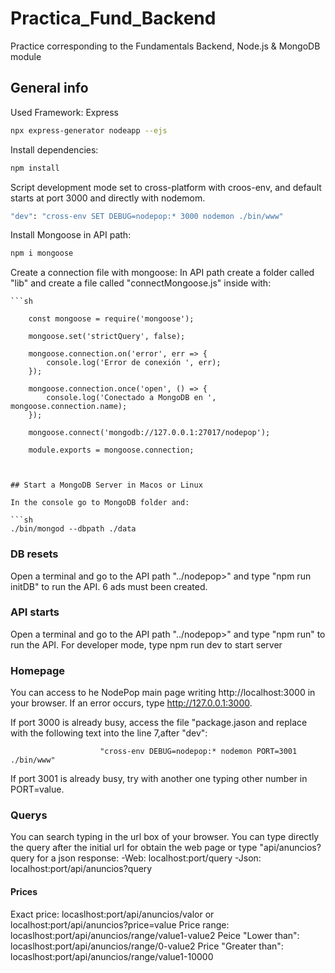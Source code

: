 # Practica_Fund_Backend
Practice corresponding to the Fundamentals Backend, Node.js &amp; MongoDB module



## General info
Used Framework: Express

```sh
npx express-generator nodeapp --ejs
```

Install dependencies:

```sh
npm install 
```

Script development mode set to cross-platform with croos-env, and default starts at port 3000 and directly with nodemom.

```sh
"dev": "cross-env SET DEBUG=nodepop:* 3000 nodemon ./bin/www"
```

Install Mongoose in API path:
```sh
npm i mongoose
```

Create a connection file with mongoose:
    In API path create a folder called "lib" and create a file called "connectMongoose.js" inside with:
    
    ```sh

        const mongoose = require('mongoose');

        mongoose.set('strictQuery', false);

        mongoose.connection.on('error', err => {
            console.log('Error de conexión ', err);
        });

        mongoose.connection.once('open', () => {
            console.log('Conectado a MongoDB en ', mongoose.connection.name);
        });

        mongoose.connect('mongodb://127.0.0.1:27017/nodepop');

        module.exports = mongoose.connection;

```


## Start a MongoDB Server in Macos or Linux

In the console go to MongoDB folder and:

```sh
./bin/mongod --dbpath ./data
```

### DB resets

Open a terminal and go to the API path "../nodepop>" and type "npm run initDB" to run the API.
6 ads must been created.

### API starts

Open a terminal and go to the API path "../nodepop>" and type "npm run" to run the API.
For developer mode, type npm run dev to start server

### Homepage

You can access to he NodePop main page writing http://localhost:3000 in your browser. If an error occurs, type http://127.0.0.1:3000.


If port 3000 is already busy, access the file "package.jason and replace with the following text into the line 7,after "dev":

                        "cross-env DEBUG=nodepop:* nodemon PORT=3001 ./bin/www"

If port 3001 is already busy, try with another one typing other number in PORT=value.

### Querys

You can search typing in the url box of your browser.
You can type directly the query after the initial url for obtain the web page or type "api/anuncios?query for a json response:
    -Web: localhost:port/query
    -Json: localhost:port/api/anuncios?query

#### Prices

Exact price: locaslhost:port/api/anuncios/valor or localhost:port/api/anuncios?price=value
Price range: locaslhost:port/api/anuncios/range/value1-value2
Peice "Lower than": locaslhost:port/api/anuncios/range/0-value2
Price "Greater than": locaslhost:port/api/anuncios/range/value1-10000

